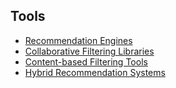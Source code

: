 ## Tools

- [Recommendation Engines](../tools/recommendation-engines)
- [Collaborative Filtering Libraries](../tools/collaborative-filtering-libraries)
- [Content-based Filtering Tools](../tools/content-based-filtering-tools)
- [Hybrid Recommendation Systems](../tools/hybrid-recommendation-systems)
